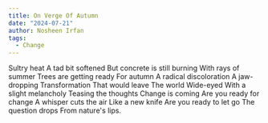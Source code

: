 ```yaml
---
title: On Verge Of Autumn
date: "2024-07-21"
author: Nosheen Irfan
tags:
  - Change
---
```


Sultry heat
A tad bit softened
But concrete is still burning
With rays of summer
Trees are getting ready
For autumn
A radical discoloration
A jaw-dropping
Transformation
That would leave
The world
Wide-eyed
With a slight melancholy
Teasing the thoughts
Change is coming
Are you ready for change
A whisper cuts the air
Like a new knife
Are you ready to let go
The question drops
From nature's lips.
